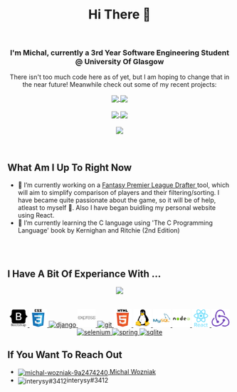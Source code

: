 
<h1 align = "center"> Hi There 👋  </h1>  
 
<br> 
 
<h3 align = "center"> I'm Michal, currently a 3rd Year Software Engineering Student @ University Of Glasgow </h3>  
<p align = "center"> There isn't too much code here as of yet, but I am hoping to change that in the near future! Meanwhile check out some of my recent projects: </p>  
  
<div align = "center" >
<a href="https://github.com/interysy/PlaylistSharerRE">
  <img align="center" src="https://github-readme-stats-interysy.vercel.app/api/pin/?username=interysy&repo=PlaylistSharerRE&show_owner=true&theme=dracula" />
</a>
<a href="https://github.com/interysy/University-Of-Glasgow-Grade-Calculator-Web-App">
  <img align="center" src="https://github-readme-stats-interysy.vercel.app/api/pin/?username=interysy&repo=University-Of-Glasgow-Grade-Calculator-Web-App&show_owner=true&theme=dracula" />
</a>  
<br> 
<br>
<a href="https://github.com/interysy/SwingClipboardApplication">
  <img align="center" src="https://github-readme-stats-interysy.vercel.app/api/pin/?username=interysy&repo=SwingClipboardApplication&show_owner=true&theme=dracula" />
</a> 
<a href="https://github.com/interysy/Coronavirus-Discord-Bot">
  <img align="center" src="https://github-readme-stats-interysy.vercel.app/api/pin/?username=interysy&repo=Coronavirus-Discord-Bot&show_owner=true&theme=dracula" />
</a> 
<br> 
<br> 
<a href="https://github.com/FergusSteel/WAD2_Crescendo">
  <img align="center" src="https://github-readme-stats-interysy.vercel.app/api/pin/?username=FergusSteel&repo=WAD2_Crescendo&show_owner=true&theme=dracula" />
</a>  
</div>

<br> 
<br> 
 
## What Am I Up To Right Now
<ul>
 <li> 🔭 I’m currently working on a <a href = "https://github.com/interysy/FantasyPremierLeagueDrafter">Fantasy Premier League Drafter </a> tool, which will aim to simplify comparison of players and their filtering/sorting. I have became quite passionate about the game, so it will be of help, atleast to myself 🤔. Also I have began buidling my personal website using React.</li> 
<li> 🌱 I’m currently learning the C language using 'The C Programming Language' book by Kernighan and Ritchie (2nd Edition) </li> 
</ul> 
 
<br> 
<br> 
   
 ## I Have A Bit Of Experiance With ...
 
<div align = "center">   
  <a>  
   <img src="https://github-readme-stats-interysy.vercel.app/api/top-langs/?username=interysy&layout=compact&theme=dracula&langs_count=15">
 </a>   
 <br> 
 <br>
   <p align = "center"> <a href="https://getbootstrap.com" target="_blank" rel="noreferrer"> <img src="https://raw.githubusercontent.com/devicons/devicon/master/icons/bootstrap/bootstrap-plain-wordmark.svg" alt="bootstrap" width="40" height="40"/> </a> <a href="https://www.w3schools.com/css/" target="_blank" rel="noreferrer"> <img src="https://raw.githubusercontent.com/devicons/devicon/master/icons/css3/css3-original-wordmark.svg" alt="css3" width="40" height="40"/> </a> <a href="https://www.djangoproject.com/" target="_blank" rel="noreferrer"> <img src="https://cdn.worldvectorlogo.com/logos/django.svg" alt="django" width="40" height="40"/> </a> <a href="https://expressjs.com" target="_blank" rel="noreferrer"> <img src="https://raw.githubusercontent.com/devicons/devicon/master/icons/express/express-original-wordmark.svg" alt="express" width="40" height="40"/> </a> <a href="https://git-scm.com/" target="_blank" rel="noreferrer"> <img src="https://www.vectorlogo.zone/logos/git-scm/git-scm-icon.svg" alt="git" width="40" height="40"/> </a> <a href="https://www.w3.org/html/" target="_blank" rel="noreferrer"> <img src="https://raw.githubusercontent.com/devicons/devicon/master/icons/html5/html5-original-wordmark.svg" alt="html5" width="40" height="40"/> </a> <a href="https://www.linux.org/" target="_blank" rel="noreferrer"> <img src="https://raw.githubusercontent.com/devicons/devicon/master/icons/linux/linux-original.svg" alt="linux" width="40" height="40"/> </a> <a href="https://www.mysql.com/" target="_blank" rel="noreferrer"> <img src="https://raw.githubusercontent.com/devicons/devicon/master/icons/mysql/mysql-original-wordmark.svg" alt="mysql" width="40" height="40"/> </a> <a href="https://nodejs.org" target="_blank" rel="noreferrer"> <img src="https://raw.githubusercontent.com/devicons/devicon/master/icons/nodejs/nodejs-original-wordmark.svg" alt="nodejs" width="40" height="40"/> </a> <a href="https://reactjs.org/" target="_blank" rel="noreferrer"> <img src="https://raw.githubusercontent.com/devicons/devicon/master/icons/react/react-original-wordmark.svg" alt="react" width="40" height="40"/> </a> <a href="https://redux.js.org" target="_blank" rel="noreferrer"> <img src="https://raw.githubusercontent.com/devicons/devicon/master/icons/redux/redux-original.svg" alt="redux" width="40" height="40"/> </a> <a href="https://www.selenium.dev" target="_blank" rel="noreferrer"> <img src="https://raw.githubusercontent.com/detain/svg-logos/780f25886640cef088af994181646db2f6b1a3f8/svg/selenium-logo.svg" alt="selenium" width="40" height="40"/> </a> <a href="https://spring.io/" target="_blank" rel="noreferrer"> <img src="https://www.vectorlogo.zone/logos/springio/springio-icon.svg" alt="spring" width="40" height="40"/> </a> <a href="https://www.sqlite.org/" target="_blank" rel="noreferrer"> <img src="https://www.vectorlogo.zone/logos/sqlite/sqlite-icon.svg" alt="sqlite" width="40" height="40"/> </a> </p>
</div>
  
   
 ## If You Want To Reach Out  
<div align="left"> 
 <ul> 
  <li><a href="https://linkedin.com/in/michal-wozniak-9a2474240" target="blank"><img align="center" src="https://raw.githubusercontent.com/rahuldkjain/github-profile-readme-generator/master/src/images/icons/Social/linked-in-alt.svg" alt="michal-wozniak-9a2474240" height="30" width="40" /> Michal Wozniak</a></li> 
  <li> <a target="blank"><img align="center" src="https://raw.githubusercontent.com/rahuldkjain/github-profile-readme-generator/master/src/images/icons/Social/discord.svg" alt="interysy#3412" height="30" width="40" />interysy#3412 </a>  </li>
</p>
 <!-- 
**interysy/interysy** is a ✨ _special_ ✨ repository because its `README.md` (this file) appears on your GitHub profile.

Here are some ideas to get you started:

- 🔭 I’m currently working on ...
- 🌱 I’m currently learning ...
- 👯 I’m looking to collaborate on ...
- 🤔 I’m looking for help with ...
- 💬 Ask me about ...
- 📫 How to reach me: ...
- 😄 Pronouns: ...
- ⚡ Fun fact: ...
-->
